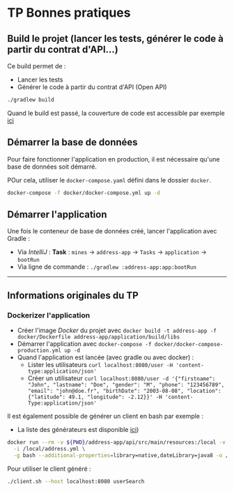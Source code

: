 # TP Bonnes pratiques

## Build le projet (lancer les tests, générer le code à partir du contrat d'API...)

Ce build permet de :
- Lancer les tests
- Générer le code à partir du contrat d'API (Open API)

```bash
./gradlew build
```

Quand le build est passé, la couverture de code est accessible par exemple [ici](address-app/domain/build/reports/jacoco/test/html/index.html)

## Démarrer la base de données

Pour faire fonctionner l'application en production, il est nécessaire qu'une base de données soit démarré.

POur cela, utiliser le `docker-compose.yaml` défini dans le dossier `docker`.

```bash
docker-compose -f docker/docker-compose.yml up -d 
```

## Démarrer l'application

Une fois le conteneur de base de données créé, lancer l'application avec Gradle :
- Via *IntelliJ* : **Task** : `mines` -> `address-app` -> `Tasks` -> `application` -> `bootRun`
- Via ligne de commande : `./gradlew :address-app:app:bootRun`

---

## Informations originales du TP

### Dockerizer l'application

- Créer l'image *Docker* du projet avec `docker build -t address-app -f docker/Dockerfile address-app/application/build/libs`
- Démarrer l'application avec `docker-compose -f docker/docker-compose-production.yml up -d`
- Quand l'application est lancée (avec gradle ou avec docker) : 
    - Lister les utilisateurs `curl localhost:8080/user -H 'content-type:application/json'`
    - Créer un utilisateur `curl localhost:8080/user -d '{"firstname": "John", "lastname": "Doe", "gender": "M", "phone": "123456789", "email": "john@doe.fr", "birthDate": "2003-08-08", "location": {"latitude": 49.1, "longitude": -2.12}}' -H 'content-Type:application/json'`

Il est également possible de générer un client en bash par exemple :
- La liste des générateurs est disponible [ici](https://openapi-generator.tech/docs/generators/))

```bash
docker run --rm -v ${PWD}/address-app/api/src/main/resources:/local -v ${PWD}/build/client:/out openapitools/openapi-generator-cli generate \
  -i /local/address.yml \
  -g bash --additional-properties=library=native,dateLibrary=java8 -o /out
```

Pour utiliser le client généré : 

```bash
./client.sh --host localhost:8080 userSearch
```